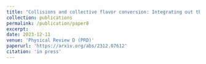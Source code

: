 ```yaml
---
title: "Collisions and collective flavor conversion: Integrating out the fast dynamics"
collection: publications
permalink: /publication/paper8
excerpt: 
date: 2023-12-11
venue: 'Physical Review D (PRD)'
paperurl: 'https://arxiv.org/abs/2312.07612'
citation: 'in press'
---
```

